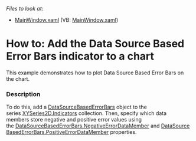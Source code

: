 <!-- default file list -->
*Files to look at*:

* [MainWindow.xaml](./CS/DataSourceBasedErrorBars/MainWindow.xaml) (VB: [MainWindow.xaml](./VB/DataSourceBasedErrorBars/MainWindow.xaml))
<!-- default file list end -->
# How to: Add the Data Source Based Error Bars indicator to a chart


<p>This example demonstrates how to plot Data Source Based Error Bars on the chart.</p>


<h3>Description</h3>

To do this, add a&nbsp;<a href="https://documentation.devexpress.com/#WPF/clsDevExpressXpfChartsDataSourceBasedErrorBarstopic">DataSourceBasedErrorBars</a>&nbsp;object to the series&nbsp;<a href="https://documentation.devexpress.com/#WPF/DevExpressXpfChartsXYSeries2D_Indicatorstopic">XYSeries2D.Indicators</a>&nbsp;collection.&nbsp;Then,&nbsp;specify&nbsp;which data members&nbsp;store negative and positive error values using the&nbsp;<a href="https://documentation.devexpress.com/#WPF/DevExpressXpfChartsDataSourceBasedErrorBars_NegativeErrorDataMembertopic">DataSourceBasedErrorBars.NegativeErrorDataMember</a>&nbsp;and&nbsp;<a href="https://documentation.devexpress.com/#WPF/DevExpressXpfChartsDataSourceBasedErrorBars_PositiveErrorDataMembertopic">DataSourceBasedErrorBars.PositiveErrorDataMember</a>&nbsp;properties.

<br/>


